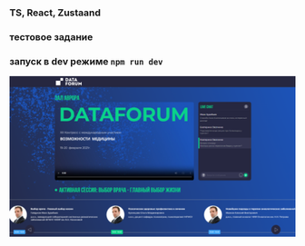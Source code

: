 ### TS, React, Zustaand

### тестовое задание

### запуск в dev режиме `npm run dev`

![alt text](src/assets/images/screenshot.png)
